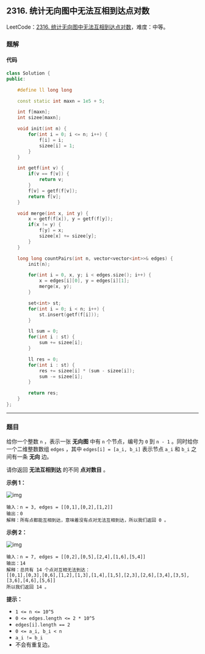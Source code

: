 ## 2316. 统计无向图中无法互相到达点对数

LeetCode：[2316. 统计无向图中无法互相到达点对数](https://leetcode.cn/problems/count-unreachable-pairs-of-nodes-in-an-undirected-graph/)，难度：中等。

### 题解

#### 代码

```c++
class Solution {
public:

    #define ll long long

    const static int maxn = 1e5 + 5;

    int f[maxn];
    int sizee[maxn];

    void init(int n) {
        for(int i = 0; i <= n; i++) {
            f[i] = i;
            sizee[i] = 1;
        }
    }

    int getf(int v) {
        if(v == f[v]) {
            return v;
        }
        f[v] = getf(f[v]);
        return f[v];
    }

    void merge(int x, int y) {
        x = getf(f[x]), y = getf(f[y]);
        if(x != y) {
            f[y] = x;
            sizee[x] += sizee[y];
        }
    }

    long long countPairs(int n, vector<vector<int>>& edges) {
        init(n);

        for(int i = 0, x, y; i < edges.size(); i++) {
            x = edges[i][0], y = edges[i][1];
            merge(x, y);
        }

        set<int> st;
        for(int i = 0; i < n; i++) {
            st.insert(getf(f[i]));
        }

        ll sum = 0;
        for(int i : st) {
            sum += sizee[i];
        }

        ll res = 0;
        for(int i : st) {
            res += sizee[i] * (sum - sizee[i]);
            sum -= sizee[i];
        }

        return res;
    }
};
```



---



### 题目

给你一个整数 `n` ，表示一张 **无向图** 中有 `n` 个节点，编号为 `0` 到 `n - 1` 。同时给你一个二维整数数组 `edges` ，其中 `edges[i] = [a_i, b_i]` 表示节点 `a_i` 和 `b_i` 之间有一条 **无向** 边。

请你返回 **无法互相到达** 的不同 **点对数目** 。

 

**示例 1：**

![img](https://gitee.com/xwl66/leetcode/raw/master/image/2316-tc-3.png)

```
输入：n = 3, edges = [[0,1],[0,2],[1,2]]
输出：0
解释：所有点都能互相到达，意味着没有点对无法互相到达，所以我们返回 0 。
```

**示例 2：**

![img](https://gitee.com/xwl66/leetcode/raw/master/image/2316-tc-2.png)

```
输入：n = 7, edges = [[0,2],[0,5],[2,4],[1,6],[5,4]]
输出：14
解释：总共有 14 个点对互相无法到达：
[[0,1],[0,3],[0,6],[1,2],[1,3],[1,4],[1,5],[2,3],[2,6],[3,4],[3,5],[3,6],[4,6],[5,6]]
所以我们返回 14 。
```

 

**提示：**

- `1 <= n <= 10^5`
- `0 <= edges.length <= 2 * 10^5`
- `edges[i].length == 2`
- `0 <= a_i, b_i < n`
- `a_i != b_i`
- 不会有重复边。


